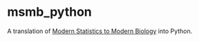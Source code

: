 # msmb_python

A translation of [Modern Statistics to Modern Biology](http://web.stanford.edu/class/bios221/book/) into Python. 
